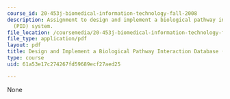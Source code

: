 ```yaml
---
course_id: 20-453j-biomedical-information-technology-fall-2008
description: Assignment to design and implement a biological pathway interaction database
  (PID) system.
file_location: /coursemedia/20-453j-biomedical-information-technology-fall-2008/61a53e17c274267fd59689ecf27aed25_assignment1.pdf
file_type: application/pdf
layout: pdf
title: Design and Implement a Biological Pathway Interaction Database (PID) System
type: course
uid: 61a53e17c274267fd59689ecf27aed25

---
```

None